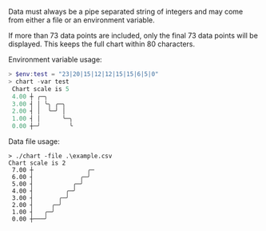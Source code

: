 
Data must always be a pipe separated string of integers and may 
come from either a file or an environment variable.

If more than 73 data points are included, only the final 73 data 
points will be displayed. This keeps the full chart within 80 characters.

Environment variable usage:

```powershell
> $env:test = "23|20|15|12|12|15|15|6|5|0"
> chart -var test
 Chart scale is 5
 4.00 ┼ ╭─╮
 3.00 ┤ │ ╰╮ ╭─╮
 2.00 ┤ │  ╰─╯ │
 1.00 ┤ │      ╰─╮
 0.00 ┼─╯        ╰
```

Data file usage:

```
> ./chart -file .\example.csv
Chart scale is 2
 7.00 ┼               ╭─
 6.00 ┤             ╭─╯
 5.00 ┤           ╭─╯
 4.00 ┤         ╭─╯
 3.00 ┤       ╭─╯
 2.00 ┤     ╭─╯
 1.00 ┤   ╭─╯
 0.00 ┼───╯
 ```
